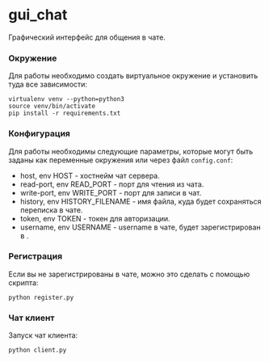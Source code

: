 # gui_chat

Графический интерфейс для общения в чате.


### Окружение
Для работы необходимо создать виртуальное окружение и установить туда все зависимости:

```
virtualenv venv --python=python3
source venv/bin/activate
pip install -r requirements.txt  
```


### Конфигурация
Для работы необходимы следующие параметры, которые могут быть заданы как переменные окружения или через файл `config.conf`:

- host, env HOST - хостнейм чат сервера.
- read-port, env READ_PORT - порт для чтения из чата.
- write-port, env WRITE_PORT - порт для записи в чат.
- history, env HISTORY_FILENAME - имя файла, куда будет сохраняться переписка в чате.
- token, env TOKEN - токен для авторизации.
- username, env USERNAME - username в чате, будет зарегистрирован в .


### Регистрация
Если вы не зарегистрированы в чате, можно это сделать с помощью скрипта:

```
python register.py
```

### Чат клиент
Запуск чат клиента:
```
python client.py
```